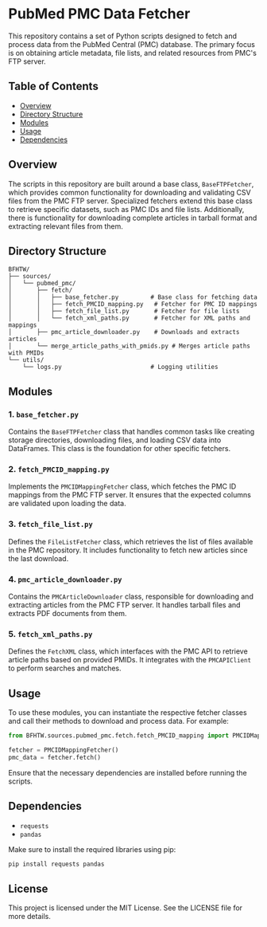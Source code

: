 # PubMed PMC Data Fetcher

This repository contains a set of Python scripts designed to fetch and process data from the PubMed Central (PMC) database. The primary focus is on obtaining article metadata, file lists, and related resources from PMC's FTP server.

## Table of Contents

- [Overview](#overview)
- [Directory Structure](#directory-structure)
- [Modules](#modules)
- [Usage](#usage)
- [Dependencies](#dependencies)

## Overview

The scripts in this repository are built around a base class, `BaseFTPFetcher`, which provides common functionality for downloading and validating CSV files from the PMC FTP server. Specialized fetchers extend this base class to retrieve specific datasets, such as PMC IDs and file lists. Additionally, there is functionality for downloading complete articles in tarball format and extracting relevant files from them.

## Directory Structure

```plaintext
BFHTW/
├── sources/
│   └── pubmed_pmc/
│       ├── fetch/
│       │   ├── base_fetcher.py         # Base class for fetching data
│       │   ├── fetch_PMCID_mapping.py   # Fetcher for PMC ID mappings
│       │   ├── fetch_file_list.py       # Fetcher for file lists
│       │   └── fetch_xml_paths.py       # Fetcher for XML paths and mappings
│       ├── pmc_article_downloader.py    # Downloads and extracts articles
│       └── merge_article_paths_with_pmids.py # Merges article paths with PMIDs
└── utils/
    └── logs.py                         # Logging utilities
```

## Modules

### 1. `base_fetcher.py`

Contains the `BaseFTPFetcher` class that handles common tasks like creating storage directories, downloading files, and loading CSV data into DataFrames. This class is the foundation for other specific fetchers.

### 2. `fetch_PMCID_mapping.py`

Implements the `PMCIDMappingFetcher` class, which fetches the PMC ID mappings from the PMC FTP server. It ensures that the expected columns are validated upon loading the data.

### 3. `fetch_file_list.py`

Defines the `FileListFetcher` class, which retrieves the list of files available in the PMC repository. It includes functionality to fetch new articles since the last download.

### 4. `pmc_article_downloader.py`

Contains the `PMCArticleDownloader` class, responsible for downloading and extracting articles from the PMC FTP server. It handles tarball files and extracts PDF documents from them.

### 5. `fetch_xml_paths.py`

Defines the `FetchXML` class, which interfaces with the PMC API to retrieve article paths based on provided PMIDs. It integrates with the `PMCAPIClient` to perform searches and matches.

## Usage

To use these modules, you can instantiate the respective fetcher classes and call their methods to download and process data. For example:

```python
from BFHTW.sources.pubmed_pmc.fetch.fetch_PMCID_mapping import PMCIDMappingFetcher

fetcher = PMCIDMappingFetcher()
pmc_data = fetcher.fetch()
```

Ensure that the necessary dependencies are installed before running the scripts.

## Dependencies

- `requests`
- `pandas`

Make sure to install the required libraries using pip:

```bash
pip install requests pandas
``` 

## License

This project is licensed under the MIT License. See the LICENSE file for more details.